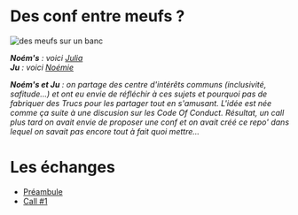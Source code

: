 # Des conf entre meufs ?

![des meufs sur un banc](https://github.com/Julia-barbelane/des-conf-entre-meufs/blob/master/medias/readme.jpeg)

***Noém's** : voici [Julia](https://github.com/Julia-barbelane)  
**Ju** : voici [Noémie](https://github.com/noeems)*

***Noém's et Ju** : on partage des centre d'intérêts communs (inclusivité, safitude...) et ont eu envie de réfléchir à ces sujets et pourquoi pas de fabriquer des Trucs pour les partager tout en s'amusant. L'idée est née comme ça suite à une discusion sur les Code Of Conduct. Résultat, un call plus tard on avait envie de proposer une conf et on avait créé ce repo' dans lequel on savait pas encore tout à fait quoi mettre...*

# Les échanges
- [Préambule](https://github.com/Julia-barbelane/des-conf-entre-meufs/blob/master/pr%C3%A9ambule.md)
- [Call #1](https://github.com/Julia-barbelane/des-conf-entre-meufs/blob/master/call%231.md)




